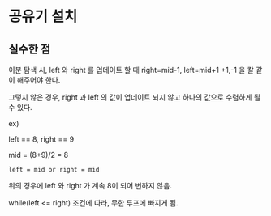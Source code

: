 # 공유기 설치


## 실수한 점

이분 탐색 시, left 와 right 를 업데이트 할 때 right=mid-1, left=mid+1  +1,-1 을 칼 같이 해주어야 한다.

그렇지 않은 경우, right 과 left 의 값이 업데이트 되지 않고 하나의 값으로 수렴하게 될 수 있다.

ex) 

left == 8, right == 9

mid = (8+9)/2 = 8

```
left = mid or right = mid
```

위의 경우에 left 와 right 가 계속 8이 되어 변하지 않음.

while(left <= right) 조건에 따라, 무한 루프에 빠지게 됨.
